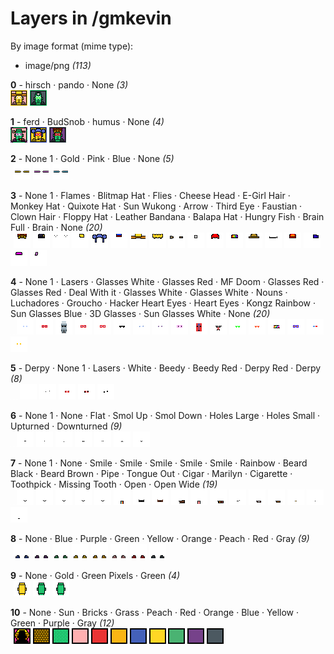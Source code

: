 # Layers in /gmkevin

By image format (mime type):
- image/png _(113)_


**0** -  hirsch · pando · None  _(3)_ <br>
![](0_0.png "0 - hirsch") 
![](0_1.png "1 - pando") 
![](0_2.png "2 - None") 


**1** -  ferd · BudSnob · humus · None  _(4)_ <br>
![](1_0.png "0 - ferd") 
![](1_1.png "1 - BudSnob") 
![](1_2.png "2 - humus") 
![](1_3.png "3 - None") 


**2** -  None 1 · Gold · Pink · Blue · None  _(5)_ <br>
![](2_0.png "0 - None 1") 
![](2_1.png "1 - Gold") 
![](2_2.png "2 - Pink") 
![](2_3.png "3 - Blue") 
![](2_4.png "4 - None") 


**3** -  None 1 · Flames · Blitmap Hat · Flies · Cheese Head · E-Girl Hair · Monkey Hat · Quixote Hat · Sun Wukong · Arrow · Third Eye · Faustian · Clown Hair · Floppy Hat · Leather Bandana · Balapa Hat · Hungry Fish · Brain Full · Brain · None  _(20)_ <br>
![](3_0.png "0 - None 1") 
![](3_1.png "1 - Flames") 
![](3_2.png "2 - Blitmap Hat") 
![](3_3.png "3 - Flies") 
![](3_4.png "4 - Cheese Head") 
![](3_5.png "5 - E-Girl Hair") 
![](3_6.png "6 - Monkey Hat") 
![](3_7.png "7 - Quixote Hat") 
![](3_8.png "8 - Sun Wukong") 
![](3_9.png "9 - Arrow") 
![](3_10.png "10 - Third Eye") 
![](3_11.png "11 - Faustian") 
![](3_12.png "12 - Clown Hair") 
![](3_13.png "13 - Floppy Hat") 
![](3_14.png "14 - Leather Bandana") 
![](3_15.png "15 - Balapa Hat") 
![](3_16.png "16 - Hungry Fish") 
![](3_17.png "17 - Brain Full") 
![](3_18.png "18 - Brain") 
![](3_19.png "19 - None") 


**4** -  None 1 · Lasers · Glasses White · Glasses Red · MF Doom · Glasses Red · Glasses Red · Deal With it · Glasses White · Glasses White · Nouns · Luchadores · Groucho · Hacker Heart Eyes · Heart Eyes · Kongz Rainbow · Sun Glasses Blue · 3D Glasses · Sun Glasses White · None  _(20)_ <br>
![](4_0.png "0 - None 1") 
![](4_1.png "1 - Lasers") 
![](4_2.png "2 - Glasses White") 
![](4_3.png "3 - Glasses Red") 
![](4_4.png "4 - MF Doom") 
![](4_5.png "5 - Glasses Red") 
![](4_6.png "6 - Glasses Red") 
![](4_7.png "7 - Deal With it") 
![](4_8.png "8 - Glasses White") 
![](4_9.png "9 - Glasses White") 
![](4_10.png "10 - Nouns") 
![](4_11.png "11 - Luchadores") 
![](4_12.png "12 - Groucho") 
![](4_13.png "13 - Hacker Heart Eyes") 
![](4_14.png "14 - Heart Eyes") 
![](4_15.png "15 - Kongz Rainbow") 
![](4_16.png "16 - Sun Glasses Blue") 
![](4_17.png "17 - 3D Glasses") 
![](4_18.png "18 - Sun Glasses White") 
![](4_19.png "19 - None") 


**5** -  Derpy · None 1 · Lasers · White · Beedy · Beedy Red · Derpy Red · Derpy  _(8)_ <br>
![](5_0.png "0 - Derpy") 
![](5_1.png "1 - None 1") 
![](5_2.png "2 - Lasers") 
![](5_3.png "3 - White") 
![](5_4.png "4 - Beedy") 
![](5_5.png "5 - Beedy Red") 
![](5_6.png "6 - Derpy Red") 
![](5_7.png "7 - Derpy") 


**6** -  None 1 · None · Flat · Smol Up · Smol Down · Holes Large · Holes Small · Upturned · Downturned  _(9)_ <br>
![](6_0.png "0 - None 1") 
![](6_1.png "1 - None") 
![](6_2.png "2 - Flat") 
![](6_3.png "3 - Smol Up") 
![](6_4.png "4 - Smol Down") 
![](6_5.png "5 - Holes Large") 
![](6_6.png "6 - Holes Small") 
![](6_7.png "7 - Upturned") 
![](6_8.png "8 - Downturned") 


**7** -  None 1 · None · Smile · Smile · Smile · Smile · Smile · Rainbow · Beard Black · Beard Brown · Pipe · Tongue Out · Cigar · Marilyn · Cigarette · Toothpick · Missing Tooth · Open · Open Wide  _(19)_ <br>
![](7_0.png "0 - None 1") 
![](7_1.png "1 - None") 
![](7_2.png "2 - Smile") 
![](7_3.png "3 - Smile") 
![](7_4.png "4 - Smile") 
![](7_5.png "5 - Smile") 
![](7_6.png "6 - Smile") 
![](7_7.png "7 - Rainbow") 
![](7_8.png "8 - Beard Black") 
![](7_9.png "9 - Beard Brown") 
![](7_10.png "10 - Pipe") 
![](7_11.png "11 - Tongue Out") 
![](7_12.png "12 - Cigar") 
![](7_13.png "13 - Marilyn") 
![](7_14.png "14 - Cigarette") 
![](7_15.png "15 - Toothpick") 
![](7_16.png "16 - Missing Tooth") 
![](7_17.png "17 - Open") 
![](7_18.png "18 - Open Wide") 


**8** -  None · Blue · Purple · Green · Yellow · Orange · Peach · Red · Gray  _(9)_ <br>
![](8_0.png "0 - None") 
![](8_1.png "1 - Blue") 
![](8_2.png "2 - Purple") 
![](8_3.png "3 - Green") 
![](8_4.png "4 - Yellow") 
![](8_5.png "5 - Orange") 
![](8_6.png "6 - Peach") 
![](8_7.png "7 - Red") 
![](8_8.png "8 - Gray") 


**9** -  None · Gold · Green Pixels · Green  _(4)_ <br>
![](9_0.png "0 - None") 
![](9_1.png "1 - Gold") 
![](9_2.png "2 - Green Pixels") 
![](9_3.png "3 - Green") 


**10** -  None · Sun · Bricks · Grass · Peach · Red · Orange · Blue · Yellow · Green · Purple · Gray  _(12)_ <br>
![](10_0.png "0 - None") 
![](10_1.png "1 - Sun") 
![](10_2.png "2 - Bricks") 
![](10_3.png "3 - Grass") 
![](10_4.png "4 - Peach") 
![](10_5.png "5 - Red") 
![](10_6.png "6 - Orange") 
![](10_7.png "7 - Blue") 
![](10_8.png "8 - Yellow") 
![](10_9.png "9 - Green") 
![](10_10.png "10 - Purple") 
![](10_11.png "11 - Gray") 



